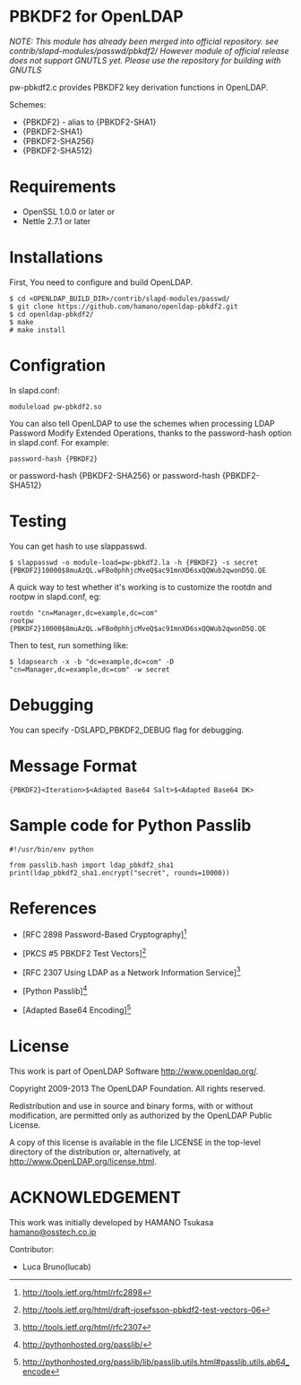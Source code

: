 PBKDF2 for OpenLDAP
=======================

*NOTE: This module has already been merged into official repository. see contrib/slapd-modules/passwd/pbkdf2/*
*However module of official release does not support GNUTLS yet. Please use the repository for building with GNUTLS*

pw-pbkdf2.c provides PBKDF2 key derivation functions in OpenLDAP.

Schemes:

 * {PBKDF2} -  alias to {PBKDF2-SHA1}
 * {PBKDF2-SHA1}
 * {PBKDF2-SHA256}
 * {PBKDF2-SHA512}

# Requirements

  * OpenSSL 1.0.0 or later
or
  * Nettle 2.7.1 or later

# Installations

First, You need to configure and build OpenLDAP.

    $ cd <OPENLDAP_BUILD_DIR>/contrib/slapd-modules/passwd/
    $ git clone https://github.com/hamano/openldap-pbkdf2.git
    $ cd openldap-pbkdf2/
    $ make
    # make install

# Configration

In slapd.conf:

    moduleload pw-pbkdf2.so

You can also tell OpenLDAP to use the schemes when processing LDAP
Password Modify Extended Operations, thanks to the password-hash
option in slapd.conf. For example:

    password-hash {PBKDF2}
or
    password-hash {PBKDF2-SHA256}
or
    password-hash {PBKDF2-SHA512}

# Testing

You can get hash to use slappasswd.

    $ slappasswd -o module-load=pw-pbkdf2.la -h {PBKDF2} -s secret
    {PBKDF2}10000$8muAzQL.wFBo0phhjcMveQ$ac91mnXD6sxQQWub2qwonD5Q.QE

A quick way to test whether it's working is to customize the rootdn and
rootpw in slapd.conf, eg:

    rootdn "cn=Manager,dc=example,dc=com"
    rootpw {PBKDF2}10000$8muAzQL.wFBo0phhjcMveQ$ac91mnXD6sxQQWub2qwonD5Q.QE

Then to test, run something like:

    $ ldapsearch -x -b "dc=example,dc=com" -D "cn=Manager,dc=example,dc=com" -w secret

# Debugging
You can specify -DSLAPD_PBKDF2_DEBUG flag for debugging.

# Message Format

    {PBKDF2}<Iteration>$<Adapted Base64 Salt>$<Adapted Base64 DK>

# Sample code for Python Passlib

~~~
#!/usr/bin/env python

from passlib.hash import ldap_pbkdf2_sha1
print(ldap_pbkdf2_sha1.encrypt("secret", rounds=10000))
~~~

# References

* [RFC 2898 Password-Based Cryptography][^1]
[^1]: http://tools.ietf.org/html/rfc2898

* [PKCS #5 PBKDF2 Test Vectors][^2]
[^2]: http://tools.ietf.org/html/draft-josefsson-pbkdf2-test-vectors-06

* [RFC 2307 Using LDAP as a Network Information Service][^3]
[^3]: http://tools.ietf.org/html/rfc2307

* [Python Passlib][^4]
[^4]: http://pythonhosted.org/passlib/

* [Adapted Base64 Encoding][^5]
[^5]: http://pythonhosted.org/passlib/lib/passlib.utils.html#passlib.utils.ab64_encode

# License
This work is part of OpenLDAP Software <http://www.openldap.org/>.

Copyright 2009-2013 The OpenLDAP Foundation.
All rights reserved.

Redistribution and use in source and binary forms, with or without
modification, are permitted only as authorized by the OpenLDAP
Public License.

A copy of this license is available in the file LICENSE in the
top-level directory of the distribution or, alternatively, at
<http://www.OpenLDAP.org/license.html>.

# ACKNOWLEDGEMENT
This work was initially developed by HAMANO Tsukasa <hamano@osstech.co.jp>

Contributor:
- Luca Bruno(lucab)
